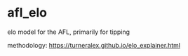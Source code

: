 # afl_elo
elo model for the AFL, primarily for tipping

methodology: https://turneralex.github.io/elo_explainer.html
